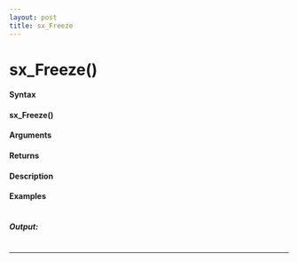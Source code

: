 ```yaml
---
layout: post
title: sx_Freeze
---
```


# sx_Freeze()


#### Syntax

#### sx_Freeze()

#### Arguments

#### Returns

#### Description

#### Examples

```

```

##### Output:

```

```

---